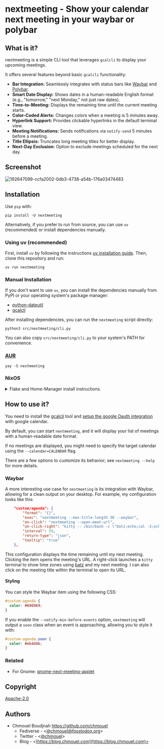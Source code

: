 # nextmeeting - Show your calendar next meeting in your waybar or polybar

## What is it?

nextmeeting is a simple CLI tool that leverages `gcalcli` to display your
upcoming meetings.

It offers several features beyond basic `gcalcli` functionality:

- **Bar Integration:** Seamlessly integrates with status bars like
  [Waybar](https://github.com/Alexays/Waybar) and [Polybar](https://github.com/polybar/polybar).
- **Smart Date Display:** Shows dates in a human-readable English format (e.g.,
  "tomorrow," "next Monday," not just raw dates).
- **Time-to-Meeting:** Displays the remaining time until the current meeting starts.
- **Color-Coded Alerts:** Changes colors when a meeting is 5 minutes away.
- **Hyperlink Support:** Provides clickable hyperlinks in the default terminal view.
- **Meeting Notifications:** Sends notifications via `notify-send` 5 minutes
  before a meeting.
- **Title Ellipsis:** Truncates long meeting titles for better display.
- **Next-Day Exclusion:** Option to exclude meetings scheduled for the next day.

## Screenshot

![192647099-ccfa2002-0db3-4738-a54b-176a03474483](https://user-images.githubusercontent.com/98980/212869786-1acd56e2-2e8a-4255-98c3-ebbb45b28d6e.png)

## Installation

Use `pip` with:

`pip install -U nextmeeting`

Alternatively, if you prefer to run from source, you can use `uv` (recommended)
or install dependencies manually.

### Using uv (recommended)

First, install `uv` by following the instructions [uv installation
guide](https://docs.astral.sh/uv/getting-started/installation/). Then, clone
this repository and run:

```shell
uv run nextmeeting
```

### Manual Installation

If you don't want to use `uv`, you can install the dependencies manually from
PyPI or your operating system's package manager:

- [python-dateutil](https://pypi.org/project/python-dateutil/)
- [gcalcli](https://pypi.org/project/gcalcli/)

After installing dependencies, you can run the `nextmeeting` script directly:

```shell
python3 src/nextmeeting/cli.py
```

You can also copy `src/nextmeeting/cli.py` to your system's PATH for convenience.

### [AUR](https://aur.archlinux.org/packages/nextmeeting)

```shell
yay -S nextmeeting
```

### NixOS

<details><summary>Flake and Home-Manager install instructions.</summary>

- Add nextmeeting to your flake.

```nix
nextmeeting = {
  url = "github:chmouel/nextmeeting?dir=packaging";
  inputs.nixpkgs.follows = "nixpkgs";
};
```

- Use Home-manager to add nextmeeting to waybar like this:

```nix
let 
  nextmeeting = lib.getExe inputs.nextmeeting.packages.${pkgs.system}.default;
in
{
  "custom/agenda" = {
      format = "{}";
      exec = nextmeeting + "--max-title-length 30 --waybar";
      on-click = nextmeeting + "--open-meet-url";
      interval = 59;
      return-type = "json";
      tooltip = true;
  };
}
```

- Follow along with the rest of the instructions.

</details>

## How to use it?

You need to install the [gcalcli](https://github.com/insanum/gcalcli) tool and
[setup the google Oauth
integration](https://github.com/insanum/gcalcli?tab=readme-ov-file#initial-setup)
with google calendar.

By default, you can start `nextmeeting`, and it will display your list of
meetings with a human-readable date format.

If no meetings are displayed, you might need to specify the target calendar
using the `--calendar=CALENDAR` flag.

There are a few options to customize its behavior; see `nextmeeting --help` for
more details.

### Waybar

A more interesting use case for `nextmeeting` is its integration with Waybar,
allowing for a clean output on your desktop. For example, my configuration
looks like this:

```json
    "custom/agenda": {
        "format": "{}",
        "exec": "nextmeeting --max-title-length 30 --waybar",
        "on-click": "nextmeeting --open-meet-url",
        "on-click-right": "kitty -- /bin/bash -c \"batz;echo;cal -3;echo;nextmeeting;read;\"",
        "interval": 59,
        "return-type": "json",
        "tooltip": "true"
    },
```

This configuration displays the time remaining until my next meeting. Clicking
the item opens the meeting's URL. A right-click launches a `kitty` terminal to
show time zones using [batz](https://github.com/chmouel/batzconverter) and my
next meeting. I can also click on the meeting title within the terminal to open
its URL.

#### Styling

You can style the Waybar item using the following CSS:

```css
#custom-agenda {
  color: #696969;
}
```

If you enable the `--notify-min-before-events` option, `nextmeeting` will
output a `soon` class when an event is approaching, allowing you to style it
with:

```css
#custom-agenda.soon {
  color: #eb4d4b;
}
```

### Related

- For Gnome: [gnome-next-meeting-applet](https://github.com/chmouel/gnome-next-meeting-applet)

## Copyright

[Apache-2.0](./LICENSE)

## Authors

- Chmouel Boudjnah <https://github.com/chmouel>
  - Fediverse - <[@chmouel@fosstodon.org](https://fosstodon.org/@chmouel)>
  - Twitter - <[@chmouel](https://twitter.com/chmouel)>
  - Blog - <[https://blog.chmouel.com](https://blog.chmouel.com)>
